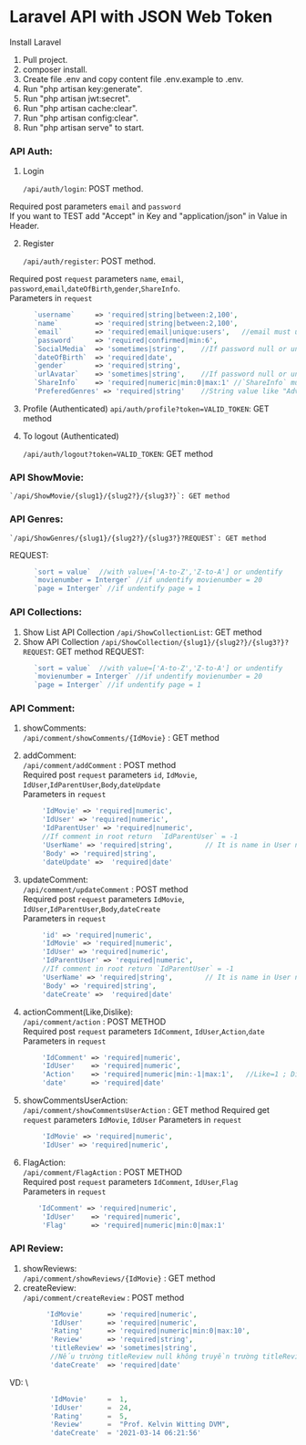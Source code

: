# Laravel API with JSON Web Token

Install Laravel 
1. Pull project. 
2. composer install. 
3. Create file .env and copy content file .env.example to .env. 
5. Run "php artisan key:generate".  
6. Run "php artisan jwt:secret".
7. Run "php artisan cache:clear".
8. Run "php artisan config:clear".
9. Run "php artisan serve" to start. 

###  API Auth: 

1. Login

    `/api/auth/login`: POST method. 

Required post parameters `email` and `password`  \
If you want to TEST add "Accept" in Key and "application/json" in Value in Header.

2. Register

    `/api/auth/register`: POST method.

Required post `request` parameters `name`, `email`, `password`,`email`,`dateOfBirth`,`gender`,`ShareInfo`. \
Parameters in `request` 
```php
      `username`     => 'required|string|between:2,100', 
      `name`         => 'required|string|between:2,100', 
      `email`        => 'required|email|unique:users',   //email must unique 
      `password`     => 'required|confirmed|min:6', 
      `SocialMedia`  => 'sometimes|string',    //If password null or undefined return value['null'] 
      `dateOfBirth`  => 'required|date', 
      `gender`       => 'required|string', 
      `urlAvatar`    => 'sometimes|string',    //If password null or undefined return value['null'] 
      `ShareInfo`    => 'required|numeric|min:0|max:1' //`ShareInfo` must have value[0,1] 
      'PreferedGenres' => 'required|string'    //String value like "Adventure, Adventure, Comedy"
```
3. Profile (Authenticated)
    `api/auth/profile?token=VALID_TOKEN`: GET method


4. To logout (Authenticated)

    `/api/auth/logout?token=VALID_TOKEN`: GET method

### API ShowMovie: 
    `/api/ShowMovie/{slug1}/{slug2?}/{slug3?}`: GET method

### API Genres:  
    `/api/ShowGenres/{slug1}/{slug2?}/{slug3?}?REQUEST`: GET method 
REQUEST: 
```php 
      `sort = value`  //with value=['A-to-Z','Z-to-A'] or undentify 
      `movienumber = Interger` //if undentify movienumber = 20 
      `page = Interger` //if undentify page = 1   
```      
     

###  API Collections:  
  1. Show List API Collection
  `/api/ShowCollectionList`: GET method 
  2. Show API Collection
  `/api/ShowCollection/{slug1}/{slug2?}/{slug3?}?REQUEST`: GET method 
REQUEST:  
```php
      `sort = value`  //with value=['A-to-Z','Z-to-A'] or undentify 
      `movienumber = Interger` //if undentify movienumber = 20 
      `page = Interger` //if undentify page = 1 
```    
      
###  API Comment: 

1. showComments: \
    `/api/comment/showComments/{IdMovie}` : GET method 

2. addComment: \
    `/api/comment/addComment` : POST method  \
Required post `request` parameters `id`, `IdMovie`, `IdUser`,`IdParentUser`,`Body`,`dateUpdate` \
Parameters in `request` 
```php
        'IdMovie' => 'required|numeric',  
        'IdUser' => 'required|numeric',  
        'IdParentUser' => 'required|numeric',  
        //If comment in root return  `IdParentUser` = -1 
        'UserName' => 'required|string',        // It is name in User not username
        'Body' => 'required|string',  
        'dateUpdate' =>  'required|date'  
```

3. updateComment:  \
    `/api/comment/updateComment` : POST method  \
Required post `request` parameters `IdMovie`, `IdUser`,`IdParentUser`,`Body`,`dateCreate` \
Parameters in `request` 
```php
        'id' => 'required|numeric', 
        'IdMovie' => 'required|numeric', 
        'IdUser' => 'required|numeric', 
        'IdParentUser' => 'required|numeric',  
        //If comment in root return `IdParentUser` = -1
        'UserName' => 'required|string',        // It is name in User not username
        'Body' => 'required|string', 
        'dateCreate' =>  'required|date' 
```

4. actionComment(Like,Dislike): \
    `/api/comment/action` : POST METHOD  \
Required post `request` parameters `IdComment`, `IdUser`,`Action`,`date` \
Parameters in `request`  
```php
        'IdComment' => 'required|numeric',
        'IdUser'    => 'required|numeric',
        'Action'    => 'required|numeric|min:-1|max:1',   //Like=1 ; Dislike=-1 ; Nothing = 0 
        'date'      => 'required|date'
```  

5. showCommentsUserAction: \
    `/api/comment/showCommentsUserAction` : GET method 
    Required get `request` parameters `IdMovie`, `IdUser`
Parameters in `request` 
```php
        'IdMovie' => 'required|numeric',  
        'IdUser' => 'required|numeric',  
```

6. FlagAction: \
    `/api/comment/FlagAction` : POST METHOD  \
Required post `request` parameters `IdComment`, `IdUser`,`Flag` \
Parameters in `request`  
```php
       'IdComment' => 'required|numeric',
        'IdUser'    => 'required|numeric',
        'Flag'      => 'required|numeric|min:0|max:1'
```  

###  API Review:
1. showReviews: \
    `/api/comment/showReviews/{IdMovie}` : GET method 
2. createReview: \
    `/api/comment/createReview` : POST method
```php
         'IdMovie'      => 'required|numeric',
          'IdUser'      => 'required|numeric',
          'Rating'      => 'required|numeric|min:0|max:10',
          'Review'      => 'required|string',
          'titleReview' => 'sometimes|string', 
          //Nếu trường titleReview null không truyền trường titleReview vào trong Request
          'dateCreate'  => 'required|date'
```  
VD: \
```php
          'IdMovie'     =  1,
          'IdUser'      =  24,
          'Rating'      =  5,
          'Review'      =  "Prof. Kelvin Witting DVM",
          'dateCreate'  = '2021-03-14 06:21:56'
```  
